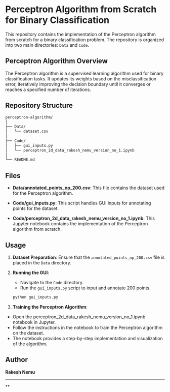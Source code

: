 # Perceptron Algorithm from Scratch for Binary Classification

This repository contains the implementation of the Perceptron algorithm from scratch for a binary classification problem. The repository is organized into two main directories: `Data` and `Code`.
## Perceptron Algorithm Overview
The Perceptron algorithm is a supervised learning algorithm used for binary classification tasks. It updates its weights based on the misclassification error, iteratively improving the decision boundary until it converges or reaches a specified number of iterations.
## Repository Structure

```bash
perceptron-algorithm/
│
├── Data/
│   └── dataset.csv
│
├── Code/
│   ├── gui_inputs.py
│   └── perceptron_2d_data_rakesh_nemu_version_no_1.ipynb
│
└── README.md
```



## Files

- **Data/annotated_points_np_200.csv**: This file contains the dataset used for  the Perceptron algorithm.
  
- **Code/gui_inputs.py**: This script handles GUI inputs for annotating points for the dataset.
  
- **Code/perceptron_2d_data_rakesh_nemu_version_no_1.ipynb**: This Jupyter notebook contains the implementation of the Perceptron algorithm from scratch.

## Usage

1. **Dataset Preparation**: Ensure that the `annotated_points_np_200.csv` file is placed in the `Data` directory.

2. **Running the GUI**:
   - Navigate to the `Code` directory.
   - Run the `gui_inputs.py` script to input and annotate 200 points.
   
   ```bash
   python gui_inputs.py
3. **Training the Perceptron Algorithm**:
- Open the perceptron_2d_data_rakesh_nemu_version_no_1.ipynb notebook in Jupyter.
- Follow the instructions in the notebook to train the Perceptron algorithm on the dataset.
- The notebook provides a step-by-step implementation and visualization of the algorithm.
   

## Author
**Rakesh Nemu**

 ---
**
